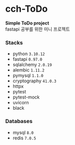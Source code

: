 # cch-ToDo

**Simple ToDo project** <br>
fastapi 공부를 위한 미니 프로젝트

### Stacks
- python `3.10.12`
- fastapi `0.97.0`
- sqlalchemy `2.0.19`
- alembic `1.11.2`
- pymysql `1.1.0`
- cryptography `41.0.3`
- httpx
- pytest
- pytest-mock
- uvicorn
- black

### Databases
- mysql `8.0`
- redis `7.0.5`